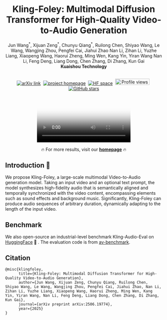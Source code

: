 <h1 align="center">Kling-Foley: Multimodal Diffusion Transformer for High-Quality Video-to-Audio Generation</h1>

<div align='center'>
  <span class="author-block">Jun Wang<sup>*</sup>, Xijuan Zeng<sup>*</sup>, Chunyu Qiang<sup>*</sup>, Ruilong Chen, Shiyao Wang, Le Wang, Wangjing Zhou, Pengfei Cai, Jiahui Zhao</span>
  <span class="author-block">Nan Li, Zihan Li, Yuzhe Liang, Xiaopeng Wang, Haorui Zheng, Ming Wen, Kang Yin, Yiran Wang</span>
  <span class="author-block">Nan Li, Feng Deng, Liang Dong, Chen Zhang, Di Zhang, Kun Gai</span>
</div>

<div align='center'>
  <span class="author-block"><strong>Kuaishou Technology</strong></span>
</div>
<br>

<div align="center">

  <!-- 📄 Paper / project / GitHub stats -->
  <p>
    <a href="https://arxiv.org/abs/2506.19774" target="_blank"><img src="https://img.shields.io/badge/Paper-KlingFoley-red" alt="arXiv link"></a>&nbsp;
    <a href="https://klingfoley.github.io/Kling-Foley/" target="_blank"><img src="https://img.shields.io/badge/Project-Homepage-green" alt="project homepage"></a>&nbsp;
    <a href="https://huggingface.co/datasets/klingfoley/Kling-Audio-Eval" target="_blank"><img src="https://img.shields.io/badge/🤗 Hugging Face-Spaces-blue" alt="HF space"></a>&nbsp;
    <img src="https://komarev.com/ghpvc/?username=kwavefoley&color=5865f2" alt="Profile views" width="110.2" height="20">&nbsp;
    <a href="https://github.com/klingfoley/Kling-Foley" target="_blank"><img src="https://img.shields.io/github/stars/klingfoley/Kling-Foley?style=social" alt="GitHub stars"></a>
  </p>

  <!-- 🎬 Showcase -->
  <p><video class="video-player" controls poster="https://p2-kling.klingai.com/kcdn/cdn-kcdn112595/00.webp" data-src="https://p2-kling.klingai.com/kcdn/cdn-kcdn112595/00.mp4"></video></p>
  <p>🔥 For more results, visit our <a href="https://github.com/klingfoley/Kling-Foley" target="_blank"><strong>homepage</strong></a> 🔥</p>

</div>

## Introduction 📖
We propose Kling-Foley, a large-scale multimodal Video-to-Audio generation model. Taking an input video and an optional text prompt, the model synthesizes high-fidelity audio that is semantically aligned and temporally synchronized with the video content, encompassing elements such as sound effects and background music. Significantly, Kling-Foley can produce audio sequences of arbitrary duration, dynamically adapting to the length of the input video.

## Benchmark
We also open-source an industrial-level benchmark Kling-Audio-Eval on [HuggingFace](https://huggingface.co/datasets/klingfoley/Kling-Audio-Eval) 🤗 .
The evaluation code is from [av-benchmark](https://github.com/hkchengrex/av-benchmark.git).
 
## Citation
```
@misc{klingfoley,
      title={Kling-Foley: Multimodal Diffusion Transformer for High-Quality Video-to-Audio Generation},
      author={Jun Wang, Xijuan Zeng, Chunyu Qiang, Ruilong Chen, Shiyao Wang, Le Wang, Wangjing Zhou, Pengfei Cai, Jiahui Zhao, Nan Li, Zihan Li, Yuzhe Liang, Xiaopeng Wang, Haorui Zheng, Ming Wen, Kang Yin, Yiran Wang, Nan Li, Feng Deng, Liang Dong, Chen Zhang, Di Zhang, Kun Gai},
      journal={arXiv preprint arXiv:2506.19774},
      year={2025}
}
```